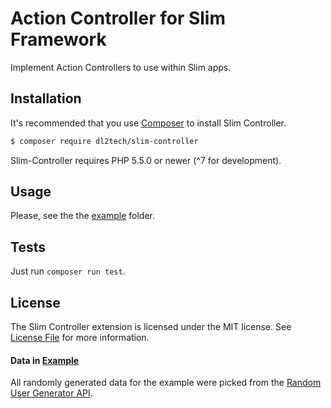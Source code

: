 # Action Controller for Slim Framework

Implement Action Controllers to use within Slim apps.

## Installation

It's recommended that you use [Composer](https://getcomposer.org/) to
install Slim Controller.

```bash
$ composer require dl2tech/slim-controller
```

Slim-Controller requires PHP 5.5.0 or newer (^7 for development).

## Usage

Please, see the the [example](example) folder.

## Tests

Just run `composer run test`.

## License

The Slim Controller extension is licensed under the MIT license.
See [License File](LICENSE.md) for more information.

#### Data in [Example](example/controllers/data.json)

All randomly generated data for the example were picked from
the [Random User Generator API](https://randomuser.me).
